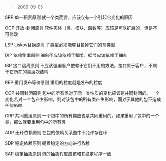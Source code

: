 > 2009-09-06

SRP 单一职责原则
就一个类而言，应该仅有一个引起它变化的原因

OCP 开放-封闭原则
软件实体（类、模块、函数等）应该是可以扩展的，但是不可修改

LSP Liskov替换原则
子类型必须能够替换掉它们的基类型

DIP 依赖倒置原则
抽象不应该依赖于细节，细节应该依赖于抽象

ISP 接口隔离原则
不应该强迫客户依赖于它们不用的方法。接口属于客户，不属于它所在的类层次结构

REP 重用发布等价原则
重用的粒度就是发布的粒度

CCP 共同封闭原则
包中的所有类对于同一类性质的变化应该是共同封闭的。一个变化若对一个包产生影响，则对该包中的所有类产生影响，而对于其他的包不造成任何影响

CRP 共同重用原则
一个包中的所有类应该是共同重用的。如果重用了包中的一个类，那么就要重用包中的所有类

ADP 无环依赖原则
在包的依赖关系图中不允许存在环

SDP 稳定依赖原则
朝着稳定的方向进行依赖

SAP 稳定抽象原则
包的抽象程度应该和其稳定程序一致


